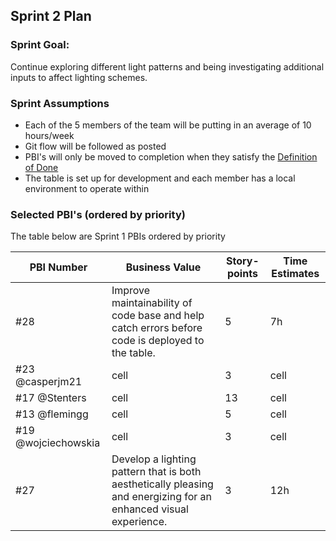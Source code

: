## Sprint 2 Plan

### Sprint Goal:

Continue exploring different light patterns and being investigating additional inputs to affect lighting schemes.

### Sprint Assumptions

* Each of the 5 members of the team will be putting in an average of 10 hours/week
* Git flow will be followed as posted
* PBI's will only be moved to completion when they satisfy the [Definition of Done](/msoe.edu/sdl/sd21/sisyphus/msoe-sisbot/-/wikis/Process/Definition%20of%20Done)
* The table is set up for development and each member has a local environment to operate within

### Selected PBI's (ordered by priority)

The table below are Sprint 1 PBIs ordered by priority

| PBI Number | Business Value | Story-points | Time Estimates
| ---------- | -------------- | ------------ | -------------- |
| #28 | Improve maintainability of code base and help catch errors before code is deployed to the table. | 5 | 7h |
| #23 @casperjm21 | cell | 3 | cell |
| #17 @Stenters | cell | 13 | cell |
| #13 @flemingg | cell | 5 | cell |
| #19 @wojciechowskia | cell | 3 | cell |
| #27 | Develop a lighting pattern that is both aesthetically pleasing and energizing for an enhanced visual experience. | 3 | 12h |